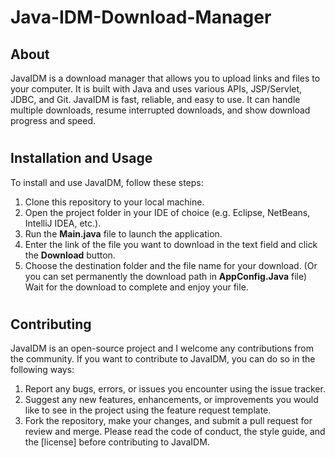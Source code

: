 # Java-IDM-Download-Manager

## About
JavaIDM is a download manager that allows you to upload links and files to your computer. It is built with Java and uses various APIs, JSP/Servlet, JDBC, and Git. JavaIDM is fast, reliable, and easy to use. It can handle multiple downloads, resume interrupted downloads, and show download progress and speed.


#

## Installation and Usage
To install and use JavaIDM, follow these steps:

1. Clone this repository to your local machine.
2. Open the project folder in your IDE of choice (e.g. Eclipse, NetBeans, IntelliJ IDEA, etc.).
3. Run the **Main.java** file to launch the application.
4. Enter the link of the file you want to download in the text field and click the **Download** button.
5. Choose the destination folder and the file name for your download. (Or you can set permanently the download path in **AppConfig.Java** file)
Wait for the download to complete and enjoy your file.


#
## Contributing
JavaIDM is an open-source project and I welcome any contributions from the community. If you want to contribute to JavaIDM, you can do so in the following ways:

1. Report any bugs, errors, or issues you encounter using the issue tracker.
2. Suggest any new features, enhancements, or improvements you would like to see in the project using the feature request template.
3. Fork the repository, make your changes, and submit a pull request for review and merge.
Please read the code of conduct, the style guide, and the [license] before contributing to JavaIDM.
